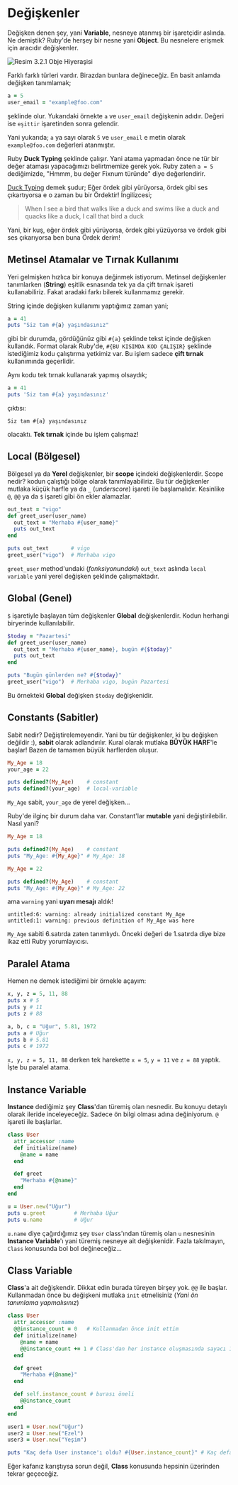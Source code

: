 # Değişkenler

Değişken denen şey, yani **Variable**, nesneye atanmış bir işaretçidir aslında. Ne demiştik? Ruby'de herşey bir nesne yani **Object**. Bu nesnelere erişmek için aracıdır değişkenler.

![Resim 3.2.1 Obje Hiyeraşisi](../images/ruby-object-hiyerasi.png)

Farklı farklı türleri vardır. Birazdan bunlara değineceğiz. En basit anlamda değişken tanımlamak;

```ruby
a = 5
user_email = "example@foo.com"
```

şeklinde olur. Yukarıdaki örnekte `a` ve `user_email` değişkenin adıdır. Değeri ise `eşittir` işaretinden sonra gelendir.

Yani yukarıda; `a` ya sayı olarak `5` ve `user_email` e metin olarak `example@foo.com` değerleri atanmıştır.

Ruby **Duck Typing** şeklinde çalışır. Yani atama yapmadan önce ne tür bir değer ataması yapacağımızı belirtmemize gerek yok. Ruby zaten `a = 5` dediğimizde, "Hmmm, bu değer Fixnum türünde" diye değerlendirir.

[Duck Typing](http://en.wikipedia.org/wiki/Duck_typing) demek şudur; Eğer ördek gibi yürüyorsa, ördek gibi ses çıkartıyorsa e o zaman bu bir Ördektir! İngilizcesi;

> When I see a bird that walks like a duck and swims like a duck and quacks like a duck, I call that bird a duck

Yani, bir kuş, eğer ördek gibi yürüyorsa, ördek gibi yüzüyorsa ve ördek gibi ses çıkarıyorsa ben buna Ördek derim!

## Metinsel Atamalar ve Tırnak Kullanımı
Yeri gelmişken hızlıca bir konuya değinmek istiyorum. Metinsel değişkenler tanımlarken (**String**) eşitlik esnasında tek ya da çift tırnak işareti kullanabiliriz. Fakat aradaki farkı bilerek kullanmamız gerekir.

String içinde değişken kullanımı yaptığımız zaman yani;
```ruby
a = 41
puts "Siz tam #{a} yaşındasınız"
```
gibi bir durumda, gördüğünüz gibi `#{a}` şeklinde tekst içinde değişken kullandık. Format olarak Ruby'de, `#{BU KISIMDA KOD ÇALIŞIR}` şeklinde istediğimiz kodu çalıştırma yetkimiz var. Bu işlem sadece **çift tırnak** kullanımında geçerlidir.

Aynı kodu tek tırnak kullanarak yapmış olsaydık;
```ruby
a = 41
puts 'Siz tam #{a} yaşındasınız'
```
çıktısı:

    Siz tam #{a} yaşındasınız

olacaktı. **Tek tırnak** içinde bu işlem çalışmaz!


## Local (Bölgesel)
Bölgesel ya da **Yerel** değişkenler, bir **scope** içindeki değişkenlerdir. Scope nedir? kodun çalıştığı bölge olarak tanımlayabiliriz. Bu tür değişkenler mutlaka küçük harfle ya da `_` (_underscore_) işareti ile başlamalıdır. Kesinlike `@`, `@@` ya da `$` işareti gibi ön ekler alamazlar.

```ruby
out_text = "vigo"
def greet_user(user_name)
  out_text = "Merhaba #{user_name}"
  puts out_text
end

puts out_text       # vigo
greet_user("vigo")  # Merhaba vigo
```

`greet_user` method'undaki (_fonksiyonundaki_) `out_text` aslında `local variable` yani yerel değişken şeklinde çalışmaktadır.


## Global (Genel)
`$` işaretiyle başlayan tüm değişkenler **Global** değişkenlerdir. Kodun herhangi biryerinde kullanılabilir.
```ruby
$today = "Pazartesi"
def greet_user(user_name)
  out_text = "Merhaba #{user_name}, bugün #{$today}"
  puts out_text
end

puts "Bugün günlerden ne? #{$today}"
greet_user("vigo")  # Merhaba vigo, bugün Pazartesi
```
Bu örnekteki **Global** değişken `$today` değişkenidir.


## Constants (Sabitler)
Sabit nedir? Değiştirelemeyendir. Yani bu tür değişkenler, ki bu değişken değildir :), **sabit** olarak adlandırılır. Kural olarak mutlaka **BÜYÜK HARF**'le başlar! Bazen de tamamen büyük harflerden oluşur.

```ruby
My_Age = 18
your_age = 22

puts defined?(My_Age)    # constant
puts defined?(your_age)  # local-variable
```
`My_Age` sabit, `your_age` de yerel değişken...

Ruby'de ilginç bir durum daha var. Constant'lar **mutable** yani değiştirilebilir. Nasıl yani?

```ruby
My_Age = 18

puts defined?(My_Age)    # constant
puts "My_Age: #{My_Age}" # My_Age: 18

My_Age = 22

puts defined?(My_Age)    # constant
puts "My_Age: #{My_Age}" # My_Age: 22
```
ama `warning` yani **uyarı mesajı** aldık!

    untitled:6: warning: already initialized constant My_Age
    untitled:1: warning: previous definition of My_Age was here

`My_Age` sabiti 6.satırda zaten tanımlıydı. Önceki değeri de 1.satırda diye bize ikaz etti Ruby yorumlayıcısı.


## Paralel Atama
Hemen ne demek istediğimi bir örnekle açayım:
```ruby
x, y, z = 5, 11, 88
puts x # 5
puts y # 11
puts z # 88

a, b, c = "Uğur", 5.81, 1972
puts a # Uğur
puts b # 5.81
puts c # 1972
```

`x, y, z = 5, 11, 88` derken tek harekette `x = 5`, `y = 11` ve `z = 88` yaptık. İşte bu paralel atama.


## Instance Variable
**Instance** dediğimiz şey **Class**'dan türemiş olan nesnedir. Bu konuyu detaylı olarak ileride inceleyeceğiz. Sadece ön bilgi olması adına değiniyorum. `@` işareti ile başlarlar.

```ruby
class User
  attr_accessor :name
  def initialize(name)
    @name = name
  end

  def greet
    "Merhaba #{@name}"
  end
end

u = User.new("Uğur")
puts u.greet         # Merhaba Uğur
puts u.name          # Uğur
```

`u.name` diye çağırdığımız şey `User` class'ından türemiş olan `u` nesnesinin **Instance Variable**'ı yani türemiş nesneye ait değişkenidir. Fazla takılmayın, `Class` konusunda bol bol değineceğiz...


## Class Variable
**Class**'a ait değişkendir. Dikkat edin burada türeyen birşey yok. `@@` ile başlar. Kullanmadan önce bu değişkeni mutlaka `init` etmelisiniz (_Yani ön tanımlama yapmalısınız_)

```ruby
class User
  attr_accessor :name
  @@instance_count = 0   # Kullanmadan önce init ettim
  def initialize(name)
    @name = name
    @@instance_count += 1 # Class'dan her instance oluşmasında sayacı 1 arttırıyorum
  end

  def greet
    "Merhaba #{@name}"
  end

  def self.instance_count # burası öneli
    @@instance_count
  end
end

user1 = User.new("Uğur")
user2 = User.new("Ezel")
user3 = User.new("Yeşim")

puts "Kaç defa User instance'ı oldu? #{User.instance_count}" # Kaç defa User instance'ı oldu? 3
```

Eğer kafanız karıştıysa sorun değil, **Class** konusunda hepsinin üzerinden tekrar geçeceğiz.
